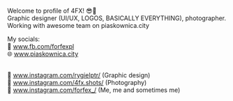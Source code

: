 Welcome to profile of 4FX! 😎🤟</br>
Graphic designer (UI/UX, LOGOS, BASICALLY EVERYTHING), photographer.</br>
Working with awesome team on piaskownica.city</br>

My socials:</br>
📘 www.fb.com/forfexpl</br>
🌐 www.piaskownica.city</br></br>

📸 www.instagram.com/rygielptr/ (Graphic design)</br>
📸 www.instagram.com/4fx.shots/ (Photography)</br>
📸 www.instagram.com/forfex_/ (Me, me and sometimes me)
